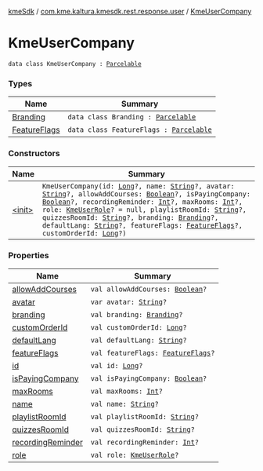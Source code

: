 [kmeSdk](../../index.md) / [com.kme.kaltura.kmesdk.rest.response.user](../index.md) / [KmeUserCompany](./index.md)

# KmeUserCompany

`data class KmeUserCompany : `[`Parcelable`](https://developer.android.com/reference/android/os/Parcelable.html)

### Types

| Name | Summary |
|---|---|
| [Branding](-branding/index.md) | `data class Branding : `[`Parcelable`](https://developer.android.com/reference/android/os/Parcelable.html) |
| [FeatureFlags](-feature-flags/index.md) | `data class FeatureFlags : `[`Parcelable`](https://developer.android.com/reference/android/os/Parcelable.html) |

### Constructors

| Name | Summary |
|---|---|
| [&lt;init&gt;](-init-.md) | `KmeUserCompany(id: `[`Long`](https://kotlinlang.org/api/latest/jvm/stdlib/kotlin/-long/index.html)`?, name: `[`String`](https://kotlinlang.org/api/latest/jvm/stdlib/kotlin/-string/index.html)`?, avatar: `[`String`](https://kotlinlang.org/api/latest/jvm/stdlib/kotlin/-string/index.html)`?, allowAddCourses: `[`Boolean`](https://kotlinlang.org/api/latest/jvm/stdlib/kotlin/-boolean/index.html)`?, isPayingCompany: `[`Boolean`](https://kotlinlang.org/api/latest/jvm/stdlib/kotlin/-boolean/index.html)`?, recordingReminder: `[`Int`](https://kotlinlang.org/api/latest/jvm/stdlib/kotlin/-int/index.html)`?, maxRooms: `[`Int`](https://kotlinlang.org/api/latest/jvm/stdlib/kotlin/-int/index.html)`?, role: `[`KmeUserRole`](../../com.kme.kaltura.kmesdk.ws.message.type/-kme-user-role/index.md)`? = null, playlistRoomId: `[`String`](https://kotlinlang.org/api/latest/jvm/stdlib/kotlin/-string/index.html)`?, quizzesRoomId: `[`String`](https://kotlinlang.org/api/latest/jvm/stdlib/kotlin/-string/index.html)`?, branding: `[`Branding`](-branding/index.md)`?, defaultLang: `[`String`](https://kotlinlang.org/api/latest/jvm/stdlib/kotlin/-string/index.html)`?, featureFlags: `[`FeatureFlags`](-feature-flags/index.md)`?, customOrderId: `[`Long`](https://kotlinlang.org/api/latest/jvm/stdlib/kotlin/-long/index.html)`?)` |

### Properties

| Name | Summary |
|---|---|
| [allowAddCourses](allow-add-courses.md) | `val allowAddCourses: `[`Boolean`](https://kotlinlang.org/api/latest/jvm/stdlib/kotlin/-boolean/index.html)`?` |
| [avatar](avatar.md) | `var avatar: `[`String`](https://kotlinlang.org/api/latest/jvm/stdlib/kotlin/-string/index.html)`?` |
| [branding](branding.md) | `val branding: `[`Branding`](-branding/index.md)`?` |
| [customOrderId](custom-order-id.md) | `val customOrderId: `[`Long`](https://kotlinlang.org/api/latest/jvm/stdlib/kotlin/-long/index.html)`?` |
| [defaultLang](default-lang.md) | `val defaultLang: `[`String`](https://kotlinlang.org/api/latest/jvm/stdlib/kotlin/-string/index.html)`?` |
| [featureFlags](feature-flags.md) | `val featureFlags: `[`FeatureFlags`](-feature-flags/index.md)`?` |
| [id](id.md) | `val id: `[`Long`](https://kotlinlang.org/api/latest/jvm/stdlib/kotlin/-long/index.html)`?` |
| [isPayingCompany](is-paying-company.md) | `val isPayingCompany: `[`Boolean`](https://kotlinlang.org/api/latest/jvm/stdlib/kotlin/-boolean/index.html)`?` |
| [maxRooms](max-rooms.md) | `val maxRooms: `[`Int`](https://kotlinlang.org/api/latest/jvm/stdlib/kotlin/-int/index.html)`?` |
| [name](name.md) | `val name: `[`String`](https://kotlinlang.org/api/latest/jvm/stdlib/kotlin/-string/index.html)`?` |
| [playlistRoomId](playlist-room-id.md) | `val playlistRoomId: `[`String`](https://kotlinlang.org/api/latest/jvm/stdlib/kotlin/-string/index.html)`?` |
| [quizzesRoomId](quizzes-room-id.md) | `val quizzesRoomId: `[`String`](https://kotlinlang.org/api/latest/jvm/stdlib/kotlin/-string/index.html)`?` |
| [recordingReminder](recording-reminder.md) | `val recordingReminder: `[`Int`](https://kotlinlang.org/api/latest/jvm/stdlib/kotlin/-int/index.html)`?` |
| [role](role.md) | `val role: `[`KmeUserRole`](../../com.kme.kaltura.kmesdk.ws.message.type/-kme-user-role/index.md)`?` |
